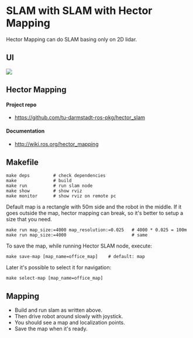 # SLAM with SLAM with Hector Mapping

Hector Mapping can do SLAM basing only on 2D lidar.

## UI
![](docs/slam_he.gif)

## Hector Mapping
#### Project repo
* https://github.com/tu-darmstadt-ros-pkg/hector_slam

#### Documentation
* http://wiki.ros.org/hector_mapping

## Makefile
```
make deps         # check dependencies
make              # build
make run          # run slam node
make show         # show rviz
make monitor      # show rviz on remote pc
```

Default map is a rectangle with 50m side and the robot in the middle. If it goes outside the map, hector mapping can break, so it's better to setup a size that you need.
```
make run map_size:=4000 map_resolution:=0.025   # 4000 * 0.025 = 100m
make run map_size:=4000                         # same
```

To save the map, while running Hector SLAM node, execute:
```
make save-map [map_name=office_map]    # default: map
```

Later it's possible to select it for navigation:
```
make select-map [map_name=office_map]
```

## Mapping
* Build and run slam as written above.
* Then drive robot around slowly with joystick.
* You should see a map and localization points.
* Save the map when it's ready.
